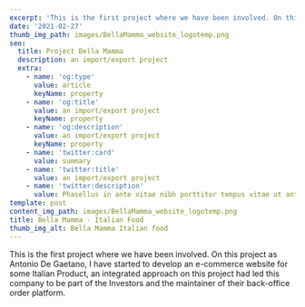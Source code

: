 ```yaml
---
excerpt: 'This is the first project where we have been involved. On this project as '
date: '2021-02-27'
thumb_img_path: images/BellaMamma_website_logotemp.png
seo:
  title: Project Bella Mamma
  description: an import/export project
  extra:
    - name: 'og:type'
      value: article
      keyName: property
    - name: 'og:title'
      value: an import/export project
      keyName: property
    - name: 'og:description'
      value: an import/export project
      keyName: property
    - name: 'twitter:card'
      value: summary
    - name: 'twitter:title'
      value: an import/export project
    - name: 'twitter:description'
      value: Phasellus in ante vitae nibh porttitor tempus vitae ut ante
template: post
content_img_path: images/BellaMamma_website_logotemp.png
title: Bella Mamma - Italian Food
thumb_img_alt: Bella Mamma Italian food
---
```

This is the first project where we have been involved. On this project as Antonio De Gaetano, I have started to develop an e-commerce website for some Italian Product, an integrated approach on this project had led this company to be part of the Investors and the maintainer of their back-office order platform.

